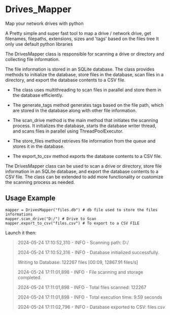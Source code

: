# Drives_Mapper
Map your network drives with python

A Pretty simple and super fast tool to map a drive / network drive, get filenames, filepaths, extensions, sizes and  'tags' based on the files tree
It only use default python libraries 

The DrivesMapper class is responsible for scanning a drive or directory and collecting file information.

The file information is stored in an SQLite database.
The class provides methods to initialize the database, store files in the database, scan files in a directory, and export the database contents to a CSV file.

- The class uses multithreading to scan files in parallel and store them in the database efficiently.

- The generate_tags method generates tags based on the file path, which are stored in the database along with other file information.

- The scan_drive method is the main method that initiates the scanning process. It initializes the database, starts the database writer thread, and scans files in parallel using ThreadPoolExecutor. 

- The store_files method retrieves file information from the queue and stores it in the database.

- The export_to_csv method exports the database contents to a CSV file.

The DrivesMapper class can be used to scan a drive or directory, store file information in an SQLite database, and export the database contents to a CSV file.
The class can be extended to add more functionality or customize the scanning process as needed.


## Usage Example

```
mapper = DrivesMapper("files.db") # db file used to store the files informations
mapper.scan_drive("D:/") # Drive to Scan
mapper.export_to_csv("files.csv") # To export to a CSV FILE
```

Launch it then:
> 2024-05-24 17:10:52,310 - INFO - Scanning path: D:/
> 
> 2024-05-24 17:10:52,316 - INFO - Database initialized successfully.
> 
> Writing to Database: 122267 files [00:09, 12867.91 files/s]
> 
> 2024-05-24 17:11:01,898 - INFO - File scanning and storage completed.
> 
> 2024-05-24 17:11:01,898 - INFO - Total files scanned: 122267
> 
> 2024-05-24 17:11:01,898 - INFO - Total execution time: 9.59 seconds
> 
> 2024-05-24 17:11:02,796 - INFO - Database exported to CSV: files.csv

